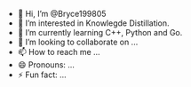 - 👋 Hi, I’m @Bryce199805
- 👀 I’m interested in Knowlegde Distillation.
- 🌱 I’m currently learning C++, Python and Go.
- 💞️ I’m looking to collaborate on ...
- 📫 How to reach me ...
- 😄 Pronouns: ...
- ⚡ Fun fact: ...

<!---
Bryce199805/Bryce199805 is a ✨ special ✨ repository because its `README.md` (this file) appears on your GitHub profile.
You can click the Preview link to take a look at your changes.
--->
